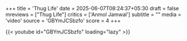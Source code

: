 +++
title = 'Thug Life'
date = 2025-06-07T08:24:37+05:30
draft = false
mreviews = ["Thug Life"]
critics = ['Anmol Jamwal']
subtitle = ""
media = 'video'
source = 'GBYmJCSbzfo'
score = 4
+++

{{< youtube id="GBYmJCSbzfo" loading="lazy" >}}
